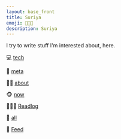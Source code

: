 ```yaml
---
layout: base_front
title: Suriya
emoji: 🧑🏻‍💻
description: Suriya
---
```


I try to write stuff I'm interested about, here.


💻  [tech](tech)

🦋  [meta](/meta)

🧙🏻  [about](/about)

🐵  [now](/now)

🧑🏻‍🏫  [Readlog](/readlog)

🦾  [all](/all)

🦏   [Feed](/feed.xml)


